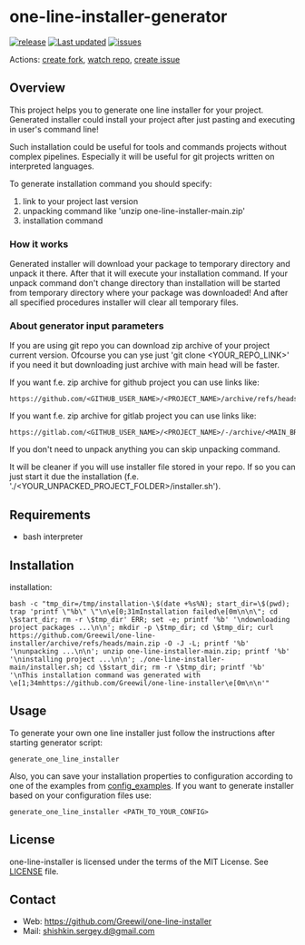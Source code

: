 # one-line-installer-generator
[![release](https://badgen.net/github/release/Greewil/one-line-installer/stable)](https://github.com/Greewil/one-line-installer/releases)
[![Last updated](https://img.shields.io/github/release-date/Greewil/one-line-installer?label=updated)](https://github.com/Greewil/one-line-installer/releases)
[![issues](https://badgen.net/github/issues/Greewil/one-line-installer)](https://github.com/Greewil/one-line-installer/issues)

Actions: [create fork](https://github.com/Greewil/one-line-installer/fork), [watch repo](https://github.com/Greewil/one-line-installer/subscription), [create issue](https://github.com/Greewil/one-line-installer/issues/new)

## Overview

This project helps you to generate one line installer for your project. 
Generated installer could install your project after just pasting and executing in user's command line!

Such installation could be useful for tools and commands projects without complex pipelines.
Especially it will be useful for git projects written on interpreted languages.

To generate installation command you should specify:
1. link to your project last version
2. unpacking command like 'unzip one-line-installer-main.zip'
3. installation command

### How it works

Generated installer will download your package to temporary directory and unpack it there. 
After that it will execute your installation command. 
If your unpack command don't change directory than installation will be started from temporary directory 
where your package was downloaded! 
And after all specified procedures installer will clear all temporary files.

### About generator input parameters
If you are using git repo you can download zip archive of your project current version. 
Ofcourse you can yse just 'git clone <YOUR_REPO_LINK>' if you need it 
but downloading just archive with main head will be faster. 

If you want f.e. zip archive for github project you can use links like:

    https://github.com/<GITHUB_USER_NAME>/<PROJECT_NAME>/archive/refs/heads/<MAIN_BRANCH_NAME>.zip

If you want f.e. zip archive for gitlab project you can use links like:

    https://gitlab.com/<GITHUB_USER_NAME>/<PROJECT_NAME>/-/archive/<MAIN_BRANCH_NAME>/<PROJECT_NAME>.zip

If you don't need to unpack anything you can skip unpacking command.

It will be cleaner if you will use installer file stored in your repo. 
If so you can just start it due the installation (f.e. './<YOUR_UNPACKED_PROJECT_FOLDER>/installer.sh').

## Requirements

- bash interpreter

## Installation

installation:

    bash -c "tmp_dir=/tmp/installation-\$(date +%s%N); start_dir=\$(pwd); trap 'printf \"%b\" \"\n\e[0;31mInstallation failed\e[0m\n\n\"; cd \$start_dir; rm -r \$tmp_dir' ERR; set -e; printf '%b' '\ndownloading project packages ...\n\n'; mkdir -p \$tmp_dir; cd \$tmp_dir; curl https://github.com/Greewil/one-line-installer/archive/refs/heads/main.zip -O -J -L; printf '%b' '\nunpacking ...\n\n'; unzip one-line-installer-main.zip; printf '%b' '\ninstalling project ...\n\n'; ./one-line-installer-main/installer.sh; cd \$start_dir; rm -r \$tmp_dir; printf '%b' '\nThis installation command was generated with \e[1;34mhttps://github.com/Greewil/one-line-installer\e[0m\n\n'"

## Usage

To generate your own one line installer just follow the instructions after starting generator script:

    generate_one_line_installer

Also, you can save your installation properties to configuration according to one of the examples from [config_examples].
If you want to generate installer based on your configuration files use:

    generate_one_line_installer <PATH_TO_YOUR_CONFIG>

## License

one-line-installer is licensed under the terms of the MIT License. See [LICENSE] file.

## Contact

* Web: <https://github.com/Greewil/one-line-installer>
* Mail: <shishkin.sergey.d@gmail.com>

[LICENSE]: https://github.com/Greewil/one-line-installer/blob/master/LICENSE
[config_examples]: https://github.com/Greewil/one-line-installer/blob/generate_from_configs/config_examples